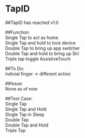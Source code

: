 # TapID

##TapID has reached v1.0

##Function:  
Single Tap to act as home  
Single Tap and hold to lock device  
Double Tap to bring up app switcher  
Double Tap and hold to bring up Siri  
Triple tap toggle AssistiveTouch  

##To Do:  
indivial finger -> different action  

##Issue:  
None as of now  

##Test Case:  
Single Tap  
Single Tap and Hold  
Single Tap in Sleep  
Double Tap  
Double Tap and Hold  
Triple Tap  
